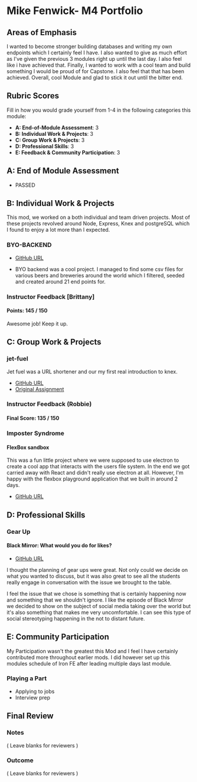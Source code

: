 # Mike Fenwick- M4 Portfolio

## Areas of Emphasis

I wanted to become stronger building databases and writing my own endpoints which I certainly feel I have. I also wanted to give as much effort as I've given the previous 3 modules right up until the last day. I also feel like i have achieved that.
Finally, I wanted to work with a cool team and build something I would be proud of for Capstone. I also feel that that has been achieved.
Overall, cool Module and glad to stick it out until the bitter end.

## Rubric Scores

Fill in how you would grade yourself from 1-4 in the following categories this module:

* **A: End-of-Module Assessment**: 3
* **B: Individual Work & Projects**: 3
* **C: Group Work & Projects**: 3
* **D: Professional Skills**: 3
* **E: Feedback & Community Participation**: 3

## A: End of Module Assessment

* PASSED

## B: Individual Work & Projects

This mod, we worked on a both individual and team driven projects. Most of these projects revolved around Node, Express, Knex and postgreSQL which I found to enjoy a lot more than I expected.

### BYO-BACKEND

* [GitHub URL](https://github.com/Mickyfen17/build-your-own-backend)

* BYO backend was a cool project. I managed to find some csv files for various beers and breweries around the world which I filtered, seeded and created around 21 end points for.


### Instructor Feedback [Brittany]

#### Points: 145 / 150

Awesome job! Keep it up.


## C: Group Work & Projects

### jet-fuel

Jet fuel was a URL shortener and our my first real introduction to knex.

* [GitHub URL](https://github.com/Mickyfen17/jet-fuel)
* [Original Assignment](http://frontend.turing.io/projects/jet-fuel.html)

### Instructor Feedback (Robbie)

#### Final Score: 135 / 150

### Imposter Syndrome

#### FlexBox sandbox

This was a fun little project where we were supposed to use electron to create a cool app that interacts with the users file system.
In the end we got carried away with React and didn't really use electron at all. However, I'm happy with the flexbox playground application that we built in around 2 days.

* [GitHub URL](https://github.com/marissa27/flex-sandbox)



## D: Professional Skills

### Gear Up
#### Black Mirror: What would you do for likes?

* [GitHub URL](https://github.com/turingschool/gear-up/blob/master/m4_sessions/1705-inning/group_five.md)

I thought the planning of gear ups were great. Not only could we decide on what you wanted to discuss, but it was also great to see all the students really engage in conversation with the issue we brought to the table.

I feel the issue that we chose is something that is certainly happening now and something that we shouldn't ignore. I like the episode of Black Mirror we decided to show on the subject of social media taking over the world but it's also something that makes me very uncomfortable.
I can see this type of social stereotyping happening in the not to distant future.

## E: Community Participation
My Participation wasn't the greatest this Mod and I feel I have certainly contributed more throughout earlier mods.
I did however set up this modules schedule of Iron FE after leading multiple days last module.



### Playing a Part
* Applying to jobs
* Interview prep


## Final Review

### Notes

( Leave blanks for reviewers )

### Outcome

( Leave blanks for reviewers )